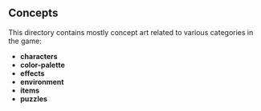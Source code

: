 <h2>Concepts</h2>
<p>This directory contains mostly concept art related to various categories in the game:
<ul>
	<li><strong>characters</strong></li>
	<li><strong>color-palette</strong></li>
	<li><strong>effects</strong></li>
	<li><strong>environment</strong></li>
	<li><strong>items</strong></li>
	<li><strong>puzzles</strong></li>
</ul>
</p>